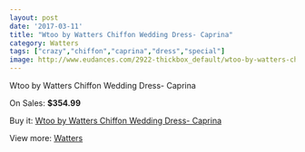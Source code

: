 ```yaml
---
layout: post
date: '2017-03-11'
title: "Wtoo by Watters Chiffon Wedding Dress- Caprina"
category: Watters
tags: ["crazy","chiffon","caprina","dress","special"]
image: http://www.eudances.com/2922-thickbox_default/wtoo-by-watters-chiffon-wedding-dress-caprina.jpg
---
```

Wtoo by Watters Chiffon Wedding Dress- Caprina

On Sales: **$354.99**
<a href="https://www.eudances.com/en/watters/1014-wtoo-by-watters-chiffon-wedding-dress-caprina.html"><amp-img layout="responsive" width="600" height="600" src="//www.eudances.com/2922-thickbox_default/wtoo-by-watters-chiffon-wedding-dress-caprina.jpg" alt="Wtoo by Watters Chiffon Wedding Dress- Caprina 0" /></a>
<a href="https://www.eudances.com/en/watters/1014-wtoo-by-watters-chiffon-wedding-dress-caprina.html"><amp-img layout="responsive" width="600" height="600" src="//www.eudances.com/2923-thickbox_default/wtoo-by-watters-chiffon-wedding-dress-caprina.jpg" alt="Wtoo by Watters Chiffon Wedding Dress- Caprina 1" /></a>

Buy it: [Wtoo by Watters Chiffon Wedding Dress- Caprina](https://www.eudances.com/en/watters/1014-wtoo-by-watters-chiffon-wedding-dress-caprina.html "Wtoo by Watters Chiffon Wedding Dress- Caprina")

View more: [Watters](https://www.eudances.com/en/12-watters "Watters")